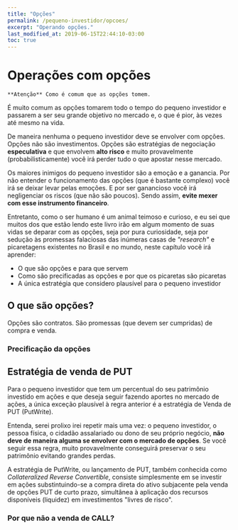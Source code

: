 ```yaml
---
title: "Opções"
permalink: /pequeno-investidor/opcoes/
excerpt: "Operando opções."
last_modified_at: 2019-06-15T22:44:10-03:00
toc: true
---
```


# Operações com opções

```{block2, type='rmdwarning'}
**Atenção** Como é comum que as opções tomem.
```

É muito comum as opções tomarem todo o tempo do pequeno investidor e passarem a ser seu grande objetivo no mercado e, o que é pior, às vezes até mesmo na vida.

De maneira nenhuma o pequeno investidor deve se envolver com opções. Opções não são investimentos. Opções são estratégias de negociação **especulativa** e que envolvem **alto risco** e muito provavelmente (probabilisticamente) você irá perder tudo o que apostar nesse mercado.

Os maiores inimigos do pequeno investidor são a emoção e a ganancia. Por não entender o funcionamento das opções (que é bastante complexo) você irá se deixar levar pelas emoções. E por ser ganancioso você irá negligenciar os riscos (que não são poucos). Sendo assim, **evite mexer com esse instrumento financeiro**.

Entretanto, como o ser humano é um animal teimoso e curioso, e eu sei que muitos dos que estão lendo este livro irão em algum momento de suas vidas se deparar com as opções, seja por pura curiosidade, seja por sedução às promessas falaciosas das inúmeras casas de _"research"_ e picaretagens existentes no Brasil e no mundo, neste capítulo você irá aprender:

* O que são opções e para que servem
* Como são precificadas as opções e por que os picaretas são picaretas
* A única estratégia que considero plausível para o pequeno investidor

## O que são opções?

Opções são contratos. São promessas (que devem ser cumpridas) de compra e venda.

### Precificação da opções

## Estratégia de venda de PUT

Para o pequeno investidor que tem um percentual do seu patrimônio investido em ações e que deseja seguir fazendo aportes no mercado de ações, a única exceção plausível à regra anterior é a estratégia de Venda de PUT (PutWrite).

Entenda, serei prolixo irei repetir mais uma vez: o pequeno investidor, o pessoa física, o cidadão assalariado ou dono de seu próprio negócio, **não deve de maneira alguma se envolver com o mercado de opções**. Se você seguir essa regra, muito provavelmente conseguirá preservar o seu patrimônio evitando grandes perdas.

A estratégia de PutWrite, ou lançamento de PUT, também conhecida como _Collateralized Reverse Convertible_, consiste simplesmente em se investir em ações substintuindo-se a compra direta do ativo subjacente pela venda de opções PUT de curto prazo, simultânea à aplicação dos recursos disponíveis (liquidez) em investimentos "livres de risco".

### Por que não a venda de CALL?